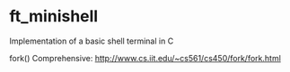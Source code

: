 # ft_minishell
Implementation of a basic shell terminal in C

fork() Comprehensive: http://www.cs.iit.edu/~cs561/cs450/fork/fork.html
